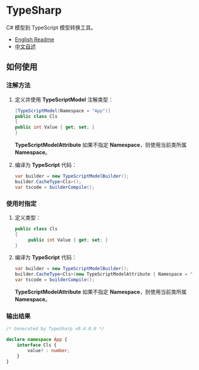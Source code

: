 # TypeSharp

C# 模型到 TypeScript 模型转换工具。

- [English Readme](https://github.com/zmjack/TypeSharp/blob/master/README.md)
- [中文自述](https://github.com/zmjack/TypeSharp/blob/master/README-CN.md)



## 如何使用

### 注解方法

1. 定义并使用 **TypeScriptModel** 注解类型：

   ```C#
   [TypeScriptModel(Namespace = "App")]
   public class Cls
   {
   public int Value { get; set; }
   }
   ```
   
   **TypeScriptModelAttribute** 如果不指定 **Namespace**，则使用当前类所属 **Namespace**。
   
2. 编译为 **TypeScript** 代码：

   ```C#
   var builder = new TypeScriptModelBuilder();
   builder.CacheType<Cls>();
   var tscode = builderCompile();
   ```

   

### 使用时指定

1. 定义类型：

   ```C#
   public class Cls
   {
        public int Value { get; set; }
   }
   ```

2. 编译为 **TypeScript** 代码：

   ```C#
   var builder = new TypeScriptModelBuilder();
   builder.CacheType<Cls>(new TypeScriptModelAttribute { Namespace = "App" });
   var tscode = builderCompile();
   ```

   **TypeScriptModelAttribute** 如果不指定 **Namespace**，则使用当前类所属 **Namespace**。



### 输出结果

```typescript
/* Generated by TypeSharp v0.4.0.0 */

declare namespace App {
    interface Cls {
        value? : number;
    }
}
```

